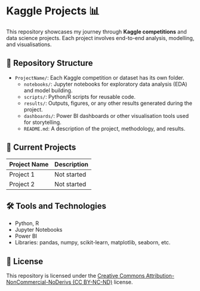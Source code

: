 # Kaggle Projects 📊

This repository showcases my journey through **Kaggle competitions** and data science projects. Each project involves end-to-end analysis, modelling, and visualisations.

## 📂 Repository Structure

- `ProjectName/`: Each Kaggle competition or dataset has its own folder.
  - `notebooks/`: Jupyter notebooks for exploratory data analysis (EDA) and model building.
  - `scripts/`: Python/R scripts for reusable code.
  - `results/`: Outputs, figures, or any other results generated during the project.
  - `dashboards/`: Power BI dashboards or other visualisation tools used for storytelling.
  - `README.md`: A description of the project, methodology, and results.

## 🚀 Current Projects
| Project Name                 | Description                                |
|------------------------------|--------------------------------------------|
| Project 1                    | Not started                                |
| Project 2                    | Not started                                |

## 🛠️ Tools and Technologies
- Python, R
- Jupyter Notebooks
- Power BI
- Libraries: pandas, numpy, scikit-learn, matplotlib, seaborn, etc.

## 📜 License
This repository is licensed under the [Creative Commons Attribution-NonCommercial-NoDerivs (CC BY-NC-ND)](https://creativecommons.org/licenses/by-nc-nd/4.0/) license.
